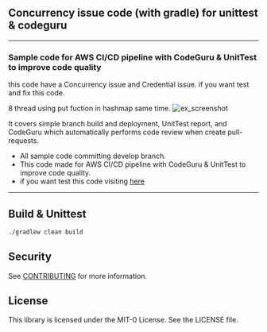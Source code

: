 ## Concurrency issue code (with gradle) for unittest & codeguru
---
### Sample code for AWS CI/CD pipeline with CodeGuru & UnitTest to improve code quality

this code have a Concurrency issue and Credential issue.
if you want test and fix this code.

8 thread using put fuction in hashmap same time. 
![ex_screenshot](https://raw.githubusercontent.com/sykang169/aws_cicd_codequality_workshop_codeguru/21b8ca712c3f2a7f92c47240e402d4ece1fe7c9e/static/images/structure.svg)

It covers simple branch build and deployment, UnitTest report, and CodeGuru which automatically performs code review when create pull-requests.

* All sample code committing develop branch.
* This code made for AWS CI/CD pipeline with CodeGuru & UnitTest to improve code quality. 
* if you want test this code visiting [here](https://github.com/sykang169/codequality_workshop)


---
## Build & Unittest

```bash
./gradlew clean build   
```

## Security

See [CONTRIBUTING](CONTRIBUTING.md#security-issue-notifications) for more information.

## License

This library is licensed under the MIT-0 License. See the LICENSE file.

